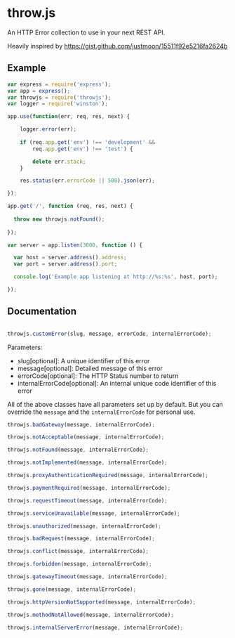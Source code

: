 # throw.js
An HTTP Error collection to use in your next REST API.

Heavily inspired by https://gist.github.com/justmoon/15511f92e5216fa2624b

## Example
```javascript
var express = require('express');
var app = express();
var throwjs = require('throwjs');
var logger = require('winston');

app.use(function(err, req, res, next) {

    logger.error(err);
    
    if (req.app.get('env') !== 'development' &&
        req.app.get('env') !== 'test') {

        delete err.stack;
    }

    res.status(err.errorCode || 500).json(err);

});

app.get('/', function (req, res, next) {
  
  throw new throwjs.notFound();
  
});

var server = app.listen(3000, function () {

  var host = server.address().address;
  var port = server.address().port;

  console.log('Example app listening at http://%s:%s', host, port);

});
```

## Documentation

```javascript

throwjs.customError(slug, message, errorCode, internalErrorCode);

```

Parameters:
* slug[optional]: A unique identifier of this error
* message[optional]: Detailed message of this error
* errorCode[optional]: The HTTP Status number to return
* internalErrorCode[optional]: An internal unique code identifier of this error

All of the above classes have all parameters set up by default. But you can override the `message` and the 
`internalErrorCode` for personal use.

```javascript
throwjs.badGateway(message, internalErrorCode);
```

```javascript
throwjs.notAcceptable(message, internalErrorCode);
```

```javascript
throwjs.notFound(message, internalErrorCode);
```

```javascript
throwjs.notImplemented(message, internalErrorCode);
```

```javascript
throwjs.proxyAuthenticationRequired(message, internalErrorCode);
```

```javascript
throwjs.paymentRequired(message, internalErrorCode);
```

```javascript
throwjs.requestTimeout(message, internalErrorCode);
```

```javascript
throwjs.serviceUnavailable(message, internalErrorCode);
```

```javascript
throwjs.unauthorized(message, internalErrorCode);
```

```javascript
throwjs.badRequest(message, internalErrorCode);
```

```javascript
throwjs.conflict(message, internalErrorCode);
```

```javascript
throwjs.forbidden(message, internalErrorCode);
```

```javascript
throwjs.gatewayTimeout(message, internalErrorCode);
```

```javascript
throwjs.gone(message, internalErrorCode);
```

```javascript
throwjs.httpVersionNotSupported(message, internalErrorCode);
```

```javascript
throwjs.methodNotAllowed(message, internalErrorCode);
```

```javascript
throwjs.internalServerError(message, internalErrorCode);
```
